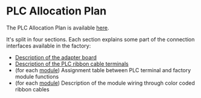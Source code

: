 # PLC Allocation Plan
The PLC Allocation Plan is available [here](https://github.com/Weizhe-JIA/2.Digital-twin-of-a-Fischertechnik-factory/blob/main/1.%20The%20wiring/Lernfabrik4.0_24V_Belegungsplan-EN.pdf).

It's split in four sections. Each section explains some part of the connection interfaces available in the factory:
- [Description of the adapter board](https://github.com/Weizhe-JIA/2.Digital-twin-of-a-Fischertechnik-factory/blob/main/1.%20The%20wiring/Description%20of%20the%20adapter%20board.md)
- [Description of the PLC ribbon cable terminals]()
- (for each [module]()) Assignment table between PLC terminal and factory module functions
- (for each [module]()) Description of the module wiring through color coded ribbon cables
